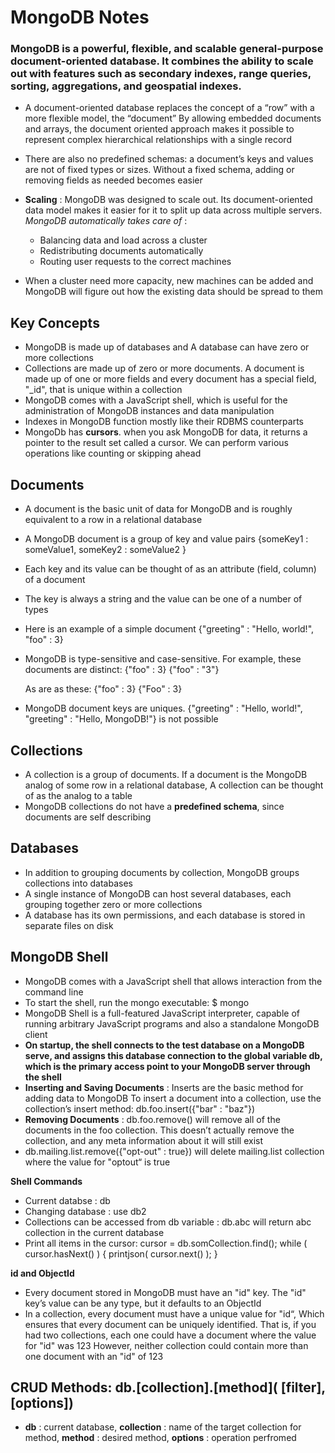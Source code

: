 # MongoDB Notes

### MongoDB is a powerful, flexible, and scalable general-purpose document-oriented database. It combines the ability to scale out with features such as secondary indexes, range queries, sorting, aggregations, and geospatial indexes.

- A document-oriented database replaces the concept of a “row” with a more flexible model, the “document” By allowing embedded documents and arrays, the document oriented approach makes it possible to represent complex hierarchical relationships with a  single record

- There are also no predefined schemas: a document’s keys and values are not of fixed types or sizes. Without a fixed schema, adding or removing fields as needed becomes easier

- **Scaling** : MongoDB was designed to scale out. Its document-oriented data model makes it easier for it to split up data across multiple servers.
_MongoDB automatically takes care of_ : 
  - Balancing data and load across a cluster
  - Redistributing documents automatically
  - Routing user requests to the correct machines
  

- When a cluster need more capacity, new machines can be added and MongoDB will figure out how the existing data should be spread to them

## **Key Concepts**

- MongoDB is made up of databases and A database can have zero or more collections
- Collections are made up of zero or more documents. A document is made up of one or more fields and every document has a special field, "_id", that is unique within a collection
- MongoDB comes with a JavaScript shell, which is useful for the administration of MongoDB instances and data manipulation
- Indexes in MongoDB function mostly like their RDBMS counterparts
- MongoDb has **cursors**. when you ask MongoDB for data, it returns a pointer to the result set called a cursor. We can perform various operations like counting or skipping ahead

## **Documents**

- A document is the basic unit of data for MongoDB and is roughly equivalent to a row in a relational database
- A MongoDB document is a group of key and value pairs {someKey1 : someValue1, someKey2 : someValue2 }
- Each key and its value can be thought of as an attribute (field, column) of a document
- The key is always a string and the value can be one of a number of types
- Here is an example of a simple document {"greeting" : "Hello, world!", "foo" : 3}
- MongoDB is type-sensitive and case-sensitive. For example, these documents are distinct:
        {"foo" : 3}
        {"foo" : "3"}

  As are as these:
        {"foo" : 3}
        {"Foo" : 3}
        
- MongoDB document keys are uniques. {"greeting" : "Hello, world!", "greeting" : "Hello, MongoDB!"} is not possible

## **Collections**

- A collection is a group of documents. If a document is the MongoDB analog of some row in a relational database, A collection can be thought of as the analog to a table
- MongoDB collections do not have a **predefined schema**, since documents are self describing

## **Databases**

- In addition to grouping documents by collection, MongoDB groups collections into databases
- A single instance of MongoDB can host several databases, each grouping together zero or more collections
- A database has its own permissions, and each database is stored in separate files on disk

## **MongoDB Shell**

- MongoDB comes with a JavaScript shell that allows interaction from the command line
- To start the shell, run the mongo executable: $ mongo
- MongoDB Shell is a full-featured JavaScript interpreter, capable of running arbitrary JavaScript programs and also a standalone MongoDB client
- **On startup, the shell connects to the test database on a MongoDB serve, and assigns this database connection to the global variable db, which is the primary access point to your MongoDB server through the shell**
- **Inserting and Saving Documents** : Inserts are the basic method for adding data to MongoDB To insert a document into a collection, use the collection’s insert method: db.foo.insert({"bar" : "baz"})
- **Removing Documents** : db.foo.remove() will remove all of the documents in the foo collection. This doesn’t actually remove the collection, and any meta information about it will still exist
- db.mailing.list.remove({"opt-out" : true}) will delete mailing.list collection where the value for "optout“ is true




**Shell Commands**
  - Current databse : db
  - Changing database : use db2
  - Collections can be accessed from db variable : db.abc will return abc collection in the current database
  - Print all items in the cursor: 
        cursor = db.somCollection.find();
        while ( cursor.hasNext() ) { printjson( cursor.next() ); }

 **id and ObjectId**
 - Every document stored in MongoDB must have an "id" key. The "id" key’s value can be any type, but it defaults to an ObjectId
 - In a collection, every document must have a unique value for "id“, Which ensures that every document can be uniquely identified. That is, if you had two collections, each one could have a document where the value for "id" was 123
However, neither collection could contain more than one document with an "id" of 123

## **CRUD Methods**:  **db.[collection].[method]( [filter], [options])**
  
- **db** : current database, **collection** : name of the target collection for method, **method** : desired method, **options** : operation perfromed



























